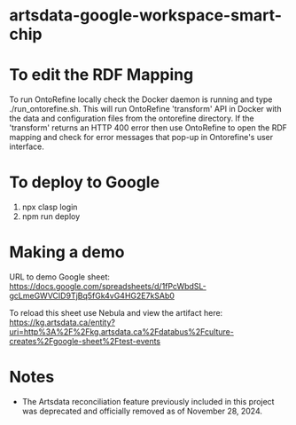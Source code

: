 # artsdata-google-workspace-smart-chip

# To edit the RDF Mapping
To run OntoRefine locally check the Docker daemon is running and type ./run_ontorefine.sh. This will run OntoRefine 'transform' API in Docker with the data and configuration files from the ontorefine directory.  If the 'transform' returns an HTTP 400 error then use OntoRefine to open the RDF mapping and check for error messages that pop-up in Ontorefine's  user interface. 

# To deploy to Google
1. npx clasp login
2. npm run deploy

# Making a demo
URL to demo Google sheet:
https://docs.google.com/spreadsheets/d/1fPcWbdSL-gcLmeGWVCID9TjBq5fGk4vG4HG2E7kSAb0

To reload this sheet use Nebula and view the artifact here:
https://kg.artsdata.ca/entity?uri=http%3A%2F%2Fkg.artsdata.ca%2Fdatabus%2Fculture-creates%2Fgoogle-sheet%2Ftest-events

# Notes

* The Artsdata reconciliation feature previously included in this project was deprecated and officially removed as of November 28, 2024.